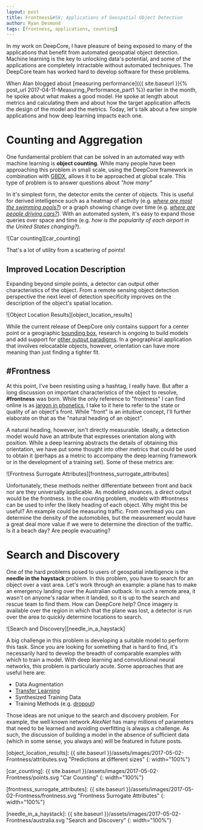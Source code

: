 ```yaml
---
layout: post
title: Frontness&#58; Applications of Geospatial Object Detection
author: Ryan Desmond
tags: [frontness, applications, counting]
---
```


In my work on DeepCore, I have pleasure of being exposed to many of the applications that benefit from automated geospatial object detection. Machine learning is the key to unlocking data's potential, and some of the applications are completely intractable without automated techniques. The DeepCore team has worked hard to develop software for these problems. 

When Alan blogged about [measuring performance]({{ site.baseurl }}{% post_url 2017-04-11-Measuring_Performance_part1 %}) earlier in the month, he spoke about what makes a good model. He spoke at length about metrics and calculating them and about how the target application affects the design of the model and the metrics. Today, let's talk about a few simple applications and how deep learning impacts each one.


# Counting and Aggregation

One fundamental problem that can be solved in an automated way with machine learning is **object counting**. While many people have been approaching this problem in small scale, using the DeepCore framework in combination with [GBDX](http://platform.digitalglobe.com/gbdx/), allows it to be approached at global scale. This type of problem is to answer questions about *"how many"* 


In it's simplest form, the detector emits the center of objects. This is useful for derived intelligence such as a heatmap of activity (e.g. [*where are most the swimming pools?*](https://platform.digitalglobe.com/gbdx-poolnet-identifying-pools-satellite-imagery/)) or a graph showing change over time (e.g. [*where are people driving cars?*](https://medium.com/the-downlinq/car-localization-and-counting-with-overhead-imagery-an-interactive-exploration-9d5a029a596b)). With an automated system, it's easy to expand those queries over space and time (e.g. *how is the popularity of each airport in the United States changing?*).

![Car counting][car_counting]

That's a lot of utility from a scattering of points!  


## Improved Location Description

Expanding beyond simple points, a detector can output other characteristics of the object. From a remote sensing object detection perspective the next level of detection specificity improves on the description of the object's spatial location.
 
![Object Location Results][object_location_results]

While the current release of DeepCore only contains support for a center point or a geographic [bounding box](http://wiki.openstreetmap.org/wiki/Bounding_Box), research is ongoing to build models and add support for [other output paradigms](https://crowdsourcing.topcoder.com/spacenet). In a geographical application that involves relocatable objects, however, orientation can have more meaning than just finding a tighter fit.
 

## #Frontness

At this point, I've been resisting using a hashtag, I really have. But after a long discussion on important characteristics of the object to resolve, **#frontness** was born. While the only reference to "frontness" I can find online is as [jargon in phonetics](https://www.uni-due.de/ELE/Phonetics.htm), I take to it here to refer to the state or quality of an object's front. While "front" is an intuitive concept, I'll further elaborate on that as the "natural heading of an object".

A natural heading, however, isn't directly measurable. Ideally, a detection model would have an attribute that expresses orientation along with position. While a deep learning abstracts the details of obtaining this orientation, we have put some thought into other metrics that could be used to obtain it (perhaps as a metric to accompany the deep learning framework or in the development of a training set). Some of these metrics are:

![Frontness Surrogate Attributes][frontness_surrogate_attributes]

Unfortunately, these methods neither differentiate between front and back nor are they universally applicable. As modeling advances, a direct output would be the frontness. In the counting problem, models with #frontness can be used to infer the likely heading of each object. Why might this be useful?  An example could be measuring traffic. From overhead you can determine the density of the automobiles, but the measurement would have a great deal more value if we were to determine the direction of the traffic. Is it a beach day?  Are people evacuating?


# Search and Discovery

One of the hard problems posed to users of geospatial intelligence is the **needle in the haystack** problem. In this problem, you have to search for an object over a vast area. Let's work through an example: a plane has to make an emergency landing over the Australian outback. In such a remote area, it wasn't on anyone's radar when it landed, so it is up to the search and rescue team to find them. How can DeepCore help?  Once imagery is available over the region in which that the plane was lost, a detector is run over the area to quickly determine locations to search.

![Search and Discovery][needle_in_a_haystack]

A big challenge in this problem is developing a suitable model to perform this task. Since you are looking for something that is hard to find, it's necessarily hard to develop the breadth of comparable examples with which to train a model. With deep learning and convolutional neural networks, this problem is particularly acute. Some approaches that are useful here are:

 - Data Augmentation
 - [Transfer Learning](http://cs231n.github.io/transfer-learning/)
 - Synthesized Training Data
 - Training Methods (e.g. [dropout](http://jmlr.org/papers/v15/srivastava14a.html))

Those ideas are not unique to the search and discovery problem. For example, the well known network *AlexNet* has many millions of parameters that need to be learned and avoiding overfitting is always a challenge. As such, the discussion of building a model in the absence of sufficient data (which in some sense, you always are) will be featured in future posts.



[object_location_results]: {{ site.baseurl }}/assets/images/2017-05-02-Frontness/attributes.svg "Predictions at different sizes"
{: width="100%"}

[car_counting]: {{ site.baseurl }}/assets/images/2017-05-02-Frontness/points.svg "Car Counting"
{: width="100%"}

[frontness_surrogate_attributes]: {{ site.baseurl }}/assets/images/2017-05-02-Frontness/frontness.svg "Frontness Surrogate Attributes"
{: width="100%"}

[needle_in_a_haystack]: {{ site.baseurl }}/assets/images/2017-05-02-Frontness/australia.svg "Search and Discovery"
{: width="100%"}